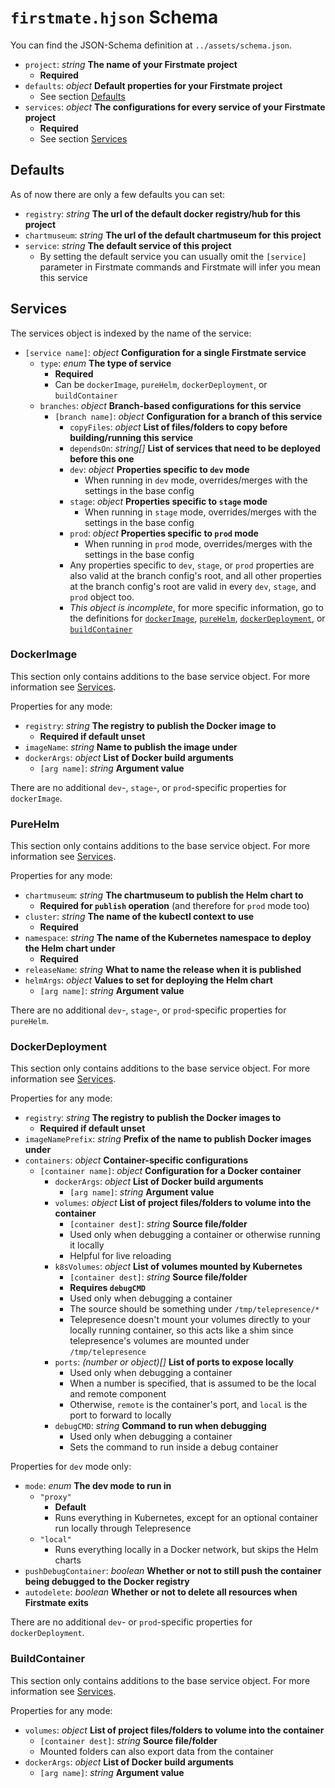 # `firstmate.hjson` Schema
You can find the JSON-Schema definition at `../assets/schema.json`.

* `project`: *string* **The name of your Firstmate project**
    * **Required**
* `defaults`: *object* **Default properties for your Firstmate project**
    * See section [Defaults](#defaults)
* `services`: *object* **The configurations for every service of your Firstmate project**
    * **Required**
    * See section [Services](#services)

## Defaults
As of now there are only a few defaults you can set:

* `registry`: *string* **The url of the default docker registry/hub for this project**
* `chartmuseum`: *string* **The url of the default chartmuseum for this project**
* `service`: *string* **The default service of this project**
    * By setting the default service you can usually omit the `[service]` parameter in Firstmate commands and Firstmate will infer you mean this service

## Services
The services object is indexed by the name of the service:

* `[service name]`: *object* **Configuration for a single Firstmate service**
    * `type`: *enum* **The type of service**
        * **Required**
        * Can be `dockerImage`, `pureHelm`, `dockerDeployment`, or `buildContainer`
    * `branches`: *object* **Branch-based configurations for this service**
        * `[branch name]`: *object* **Configuration for a branch of this service**
            * `copyFiles`: *object* **List of files/folders to copy before building/running this service**
            * `dependsOn`: *string[]* **List of services that need to be deployed before this one**
            * `dev`: *object* **Properties specific to `dev` mode**
                * When running in `dev` mode, overrides/merges with the settings in the base config
            * `stage`: *object* **Properties specific to `stage` mode**
                * When running in `stage` mode, overrides/merges with the settings in the base config
            * `prod`: *object* **Properties specific to `prod` mode**
                * When running in `prod` mode, overrides/merges with the settings in the base config
            * Any properties specific to `dev`, `stage`, or `prod` properties are also valid at the branch config's root, and all other properties at the branch config's root are valid in every `dev`, `stage`, and `prod` object too.
            * *This object is incomplete*, for more specific information, go to the definitions for [`dockerImage`](#dockerimage), [`pureHelm`](#purehelm), [`dockerDeployment`](#dockerdeployment), or [`buildContainer`](#buildcontainer)

### DockerImage
This section only contains additions to the base service object. For more information see [Services](#services).

Properties for any mode:
* `registry`: *string* **The registry to publish the Docker image to**
    * **Required if default unset**
* `imageName`: *string* **Name to publish the image under**
* `dockerArgs`: *object* **List of Docker build arguments**
    * `[arg name]`: *string* **Argument value**

There are no additional `dev`-, `stage`-, or `prod`-specific properties for `dockerImage`.

### PureHelm
This section only contains additions to the base service object. For more information see [Services](#services).

Properties for any mode:
* `chartmuseum`: *string* **The chartmuseum to publish the Helm chart to**
    * **Required for `publish` operation** (and therefore for `prod` mode too)
* `cluster`: *string* **The name of the kubectl context to use**
    * **Required**
* `namespace`: *string* **The name of the Kubernetes namespace to deploy the Helm chart under**
    * **Required**
* `releaseName`: *string* **What to name the release when it is published**
* `helmArgs`: *object* **Values to set for deploying the Helm chart**
    * `[arg name]`: *string* **Argument value**

There are no additional `dev`-, `stage`-, or `prod`-specific properties for `pureHelm`.

### DockerDeployment
This section only contains additions to the base service object. For more information see [Services](#services).

Properties for any mode:
* `registry`: *string* **The registry to publish the Docker images to**
    * **Required if default unset**
* `imageNamePrefix`: *string* **Prefix of the name to publish Docker images under**
* `containers`: *object* **Container-specific configurations**
    * `[container name]`: *object* **Configuration for a Docker container**
        * `dockerArgs`: *object* **List of Docker build arguments**
            * `[arg name]`: *string* **Argument value**
        * `volumes`: *object* **List of project files/folders to volume into the container**
            * `[container dest]`: *string* **Source file/folder**
            * Used only when debugging a container or otherwise running it locally
            * Helpful for live reloading
        * `k8sVolumes`: *object* **List of volumes mounted by Kubernetes**
            * `[container dest]`: *string* **Source file/folder**
            * **Requires `debugCMD`**
            * Used only when debugging a container
            * The source should be something under `/tmp/telepresence/*`
            * Telepresence doesn't mount your volumes directly to your locally running container, so this acts like a shim since telepresence's volumes are mounted under `/tmp/telepresence`
        * `ports`: *(number or object)[]* **List of ports to expose locally**
            * Used only when debugging a container
            * When a number is specified, that is assumed to be the local and remote component
            * Otherwise, `remote` is the container's port, and `local` is the port to forward to locally
        * `debugCMD`: *string* **Command to run when debugging**
            * Used only when debugging a container
            * Sets the command to run inside a debug container

Properties for `dev` mode only:
* `mode`: *enum* **The dev mode to run in**
    * `"proxy"`
        * **Default**
        * Runs everything in Kubernetes, except for an optional container run locally through Telepresence
    * `"local"`
        * Runs everything locally in a Docker network, but skips the Helm charts
* `pushDebugContainer`: *boolean* **Whether or not to still push the container being debugged to the Docker registry**
* `autodelete`: *boolean* **Whether or not to delete all resources when Firstmate exits**

There are no additional `dev`- or `prod`-specific properties for `dockerDeployment`.


### BuildContainer
This section only contains additions to the base service object. For more information see [Services](#services).

Properties for any mode:
* `volumes`: *object* **List of project files/folders to volume into the container**
    * `[container dest]`: *string* **Source file/folder**
    * Mounted folders can also export data from the container
* `dockerArgs`: *object* **List of Docker build arguments**
    * `[arg name]`: *string* **Argument value**
